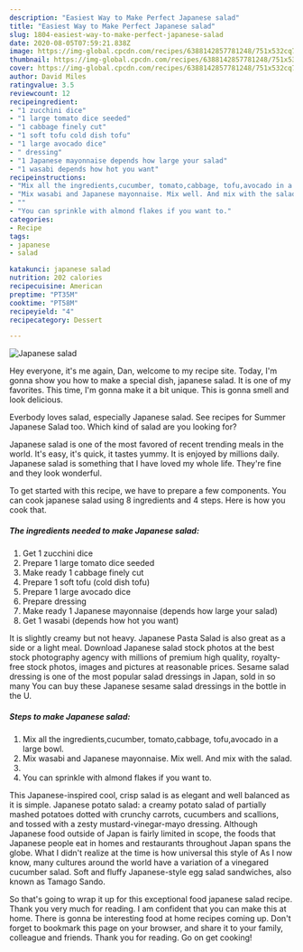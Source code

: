 ```yaml
---
description: "Easiest Way to Make Perfect Japanese salad"
title: "Easiest Way to Make Perfect Japanese salad"
slug: 1804-easiest-way-to-make-perfect-japanese-salad
date: 2020-08-05T07:59:21.838Z
image: https://img-global.cpcdn.com/recipes/6388142857781248/751x532cq70/japanese-salad-recipe-main-photo.jpg
thumbnail: https://img-global.cpcdn.com/recipes/6388142857781248/751x532cq70/japanese-salad-recipe-main-photo.jpg
cover: https://img-global.cpcdn.com/recipes/6388142857781248/751x532cq70/japanese-salad-recipe-main-photo.jpg
author: David Miles
ratingvalue: 3.5
reviewcount: 12
recipeingredient:
- "1 zucchini dice"
- "1 large tomato dice seeded"
- "1 cabbage finely cut"
- "1 soft tofu cold dish tofu"
- "1 large avocado dice"
- " dressing"
- "1 Japanese mayonnaise depends how large your salad"
- "1 wasabi depends how hot you want"
recipeinstructions:
- "Mix all the ingredients,cucumber, tomato,cabbage, tofu,avocado in a large bowl."
- "Mix wasabi and Japanese mayonnaise. Mix well. And mix with the salad."
- ""
- "You can sprinkle with almond flakes if you want to."
categories:
- Recipe
tags:
- japanese
- salad

katakunci: japanese salad 
nutrition: 202 calories
recipecuisine: American
preptime: "PT35M"
cooktime: "PT58M"
recipeyield: "4"
recipecategory: Dessert

---
```



![Japanese salad](https://img-global.cpcdn.com/recipes/6388142857781248/751x532cq70/japanese-salad-recipe-main-photo.jpg)

Hey everyone, it's me again, Dan, welcome to my recipe site. Today, I'm gonna show you how to make a special dish, japanese salad. It is one of my favorites. This time, I'm gonna make it a bit unique. This is gonna smell and look delicious.

Everbody loves salad, especially Japanese salad. See recipes for Summer Japanese Salad too. Which kind of salad are you looking for?

Japanese salad is one of the most favored of recent trending meals in the world. It's easy, it's quick, it tastes yummy. It is enjoyed by millions daily. Japanese salad is something that I have loved my whole life. They're fine and they look wonderful.


To get started with this recipe, we have to prepare a few components. You can cook japanese salad using 8 ingredients and 4 steps. Here is how you cook that.

<!--inarticleads1-->

##### The ingredients needed to make Japanese salad:

1. Get 1 zucchini dice
1. Prepare 1 large tomato dice seeded
1. Make ready 1 cabbage finely cut
1. Prepare 1 soft tofu (cold dish tofu)
1. Prepare 1 large avocado dice
1. Prepare  dressing
1. Make ready 1 Japanese mayonnaise (depends how large your salad)
1. Get 1 wasabi (depends how hot you want)


It is slightly creamy but not heavy. Japanese Pasta Salad is also great as a side or a light meal. Download Japanese salad stock photos at the best stock photography agency with millions of premium high quality, royalty-free stock photos, images and pictures at reasonable prices. Sesame salad dressing is one of the most popular salad dressings in Japan, sold in so many You can buy these Japanese sesame salad dressings in the bottle in the U. 

<!--inarticleads2-->

##### Steps to make Japanese salad:

1. Mix all the ingredients,cucumber, tomato,cabbage, tofu,avocado in a large bowl.
1. Mix wasabi and Japanese mayonnaise. Mix well. And mix with the salad.
1. 
1. You can sprinkle with almond flakes if you want to.


This Japanese-inspired cool, crisp salad is as elegant and well balanced as it is simple. Japanese potato salad: a creamy potato salad of partially mashed potatoes dotted with crunchy carrots, cucumbers and scallions, and tossed with a zesty mustard-vinegar-mayo dressing. Although Japanese food outside of Japan is fairly limited in scope, the foods that Japanese people eat in homes and restaurants throughout Japan spans the globe. What I didn&#39;t realize at the time is how universal this style of As I now know, many cultures around the world have a variation of a vinegared cucumber salad. Soft and fluffy Japanese-style egg salad sandwiches, also known as Tamago Sando. 

So that's going to wrap it up for this exceptional food japanese salad recipe. Thank you very much for reading. I am confident that you can make this at home. There is gonna be interesting food at home recipes coming up. Don't forget to bookmark this page on your browser, and share it to your family, colleague and friends. Thank you for reading. Go on get cooking!
